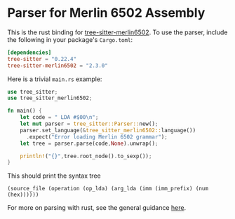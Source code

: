 Parser for Merlin 6502 Assembly
===============================

This is the rust binding for [tree-sitter-merlin6502](https://github.com/dfgordon/tree-sitter-merlin6502).  To use the parser, include the following in your package's `Cargo.toml`:
```toml
[dependencies]
tree-sitter = "0.22.4"
tree-sitter-merlin6502 = "2.3.0"
```
Here is a trivial `main.rs` example:
```rust
use tree_sitter;
use tree_sitter_merlin6502;

fn main() {
    let code = " LDA #$00\n";
    let mut parser = tree_sitter::Parser::new();
    parser.set_language(&tree_sitter_merlin6502::language())
      .expect("Error loading Merlin 6502 grammar");
    let tree = parser.parse(code,None).unwrap();

    println!("{}",tree.root_node().to_sexp());
}
```
This should print the syntax tree
```
(source_file (operation (op_lda) (arg_lda (imm (imm_prefix) (num (hex))))))
```
For more on parsing with rust, see the general guidance [here](https://github.com/tree-sitter/tree-sitter/blob/master/lib/binding_rust/README.md).

